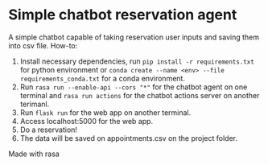 # Simple chatbot reservation agent

A simple chatbot capable of taking reservation user inputs and saving them into csv file.
How-to:
1. Install necessary dependencies, run `pip install -r requirements.txt` for python environment or `conda create --name <env> --file requirements_conda.txt` for a conda environment.
2. Run `rasa run --enable-api --cors "*"` for the chatbot agent on one terminal and `rasa run actions` for the chatbot actions server on another terimanl.
3. Run `flask run` for the web app on another terminal.
4. Access localhost:5000 for the web app.
5. Do a reservation!
6. The data will be saved on appointments.csv on the project folder.

Made with rasa
